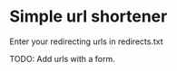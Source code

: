 
Simple url shortener
====================

Enter your redirecting urls in redirects.txt

TODO: Add urls with a form.

